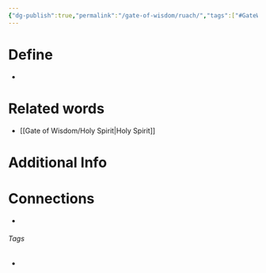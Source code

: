 ```yaml
---
{"dg-publish":true,"permalink":"/gate-of-wisdom/ruach/","tags":["#GateWisdom"]}
---
```


# Define
- 

# Related words
- [[Gate of Wisdom/Holy Spirit\|Holy Spirit]]

# Additional Info


# Connections


- 

###### Tags
- 